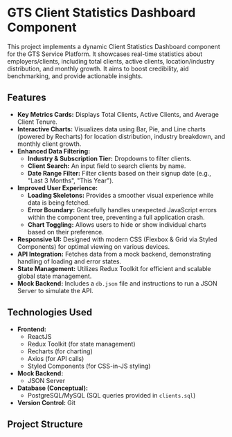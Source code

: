 # GTS Client Statistics Dashboard Component

This project implements a dynamic Client Statistics Dashboard component for the GTS Service Platform. It showcases real-time statistics about employers/clients, including total clients, active clients, location/industry distribution, and monthly growth. It aims to boost credibility, aid benchmarking, and provide actionable insights.

## Features

- **Key Metrics Cards:** Displays Total Clients, Active Clients, and Average Client Tenure.
- **Interactive Charts:** Visualizes data using Bar, Pie, and Line charts (powered by Recharts) for location distribution, industry breakdown, and monthly client growth.
- **Enhanced Data Filtering:**
  - **Industry & Subscription Tier:** Dropdowns to filter clients.
  - **Client Search:** An input field to search clients by name.
  - **Date Range Filter:** Filter clients based on their signup date (e.g., "Last 3 Months", "This Year").
- **Improved User Experience:**
  - **Loading Skeletons:** Provides a smoother visual experience while data is being fetched.
  - **Error Boundary:** Gracefully handles unexpected JavaScript errors within the component tree, preventing a full application crash.
  - **Chart Toggling:** Allows users to hide or show individual charts based on their preference.
- **Responsive UI:** Designed with modern CSS (Flexbox & Grid via Styled Components) for optimal viewing on various devices.
- **API Integration:** Fetches data from a mock backend, demonstrating handling of loading and error states.
- **State Management:** Utilizes Redux Toolkit for efficient and scalable global state management.
- **Mock Backend:** Includes a `db.json` file and instructions to run a JSON Server to simulate the API.

## Technologies Used

- **Frontend:**
  - ReactJS
  - Redux Toolkit (for state management)
  - Recharts (for charting)
  - Axios (for API calls)
  - Styled Components (for CSS-in-JS styling)
- **Mock Backend:**
  - JSON Server
- **Database (Conceptual):**
  - PostgreSQL/MySQL (SQL queries provided in `clients.sql`)
- **Version Control:** Git

## Project Structure
